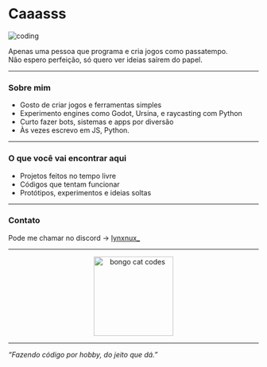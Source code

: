 # Caaasss

![coding](https://media.tenor.com/qP2ZEM3QBC8AAAAC/coding.gif)

Apenas uma pessoa que programa e cria jogos como passatempo.  
Não espero perfeição, só quero ver ideias saírem do papel.

---

### Sobre mim

- Gosto de criar jogos e ferramentas simples  
- Experimento engines como Godot, Ursina, e raycasting com Python  
- Curto fazer bots, sistemas e apps por diversão  
- Às vezes escrevo em JS, Python.

---

### O que você vai encontrar aqui

- Projetos feitos no tempo livre  
- Códigos que tentam funcionar  
- Protótipos, experimentos e ideias soltas

---

### Contato

Pode me chamar no discord -> [lynxnux_](https://discordapp.com/users/lynxnux_)

---

<p align="center">
  <img src="https://media.tenor.com/0AVK0KD0towAAAAC/bongo-cat-codes.gif" width="160" alt="bongo cat codes">
</p>

---

*“Fazendo código por hobby, do jeito que dá.”*
